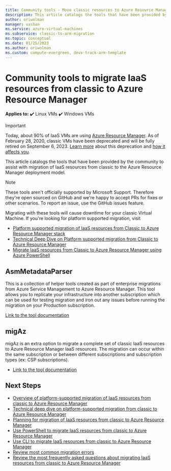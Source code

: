 ```yaml
---
title: Community tools - Move classic resources to Azure Resource Manager
description: This article catalogs the tools that have been provided by the community to help migrate IaaS resources from classic to the Azure Resource Manager deployment model.
author: oriwolman
manager: vashan
ms.service: azure-virtual-machines
ms.subservice: classic-to-arm-migration
ms.topic: conceptual
ms.date: 01/25/2023
ms.author: oriwolman
ms.custom: compute-evergreen, devx-track-arm-template
---
```


# Community tools to migrate IaaS resources from classic to Azure Resource Manager

**Applies to:** :heavy_check_mark: Linux VMs :heavy_check_mark: Windows VMs

> [!IMPORTANT]
> Today, about 90% of IaaS VMs are using [Azure Resource Manager](https://azure.microsoft.com/features/resource-manager/). As of February 28, 2020, classic VMs have been deprecated and will be fully retired on September 6, 2023. [Learn more]( https://aka.ms/classicvmretirement) about this deprecation and [how it affects you](../classic-vm-deprecation.md#how-does-this-affect-me).

This article catalogs the tools that have been provided by the community to assist with migration of IaaS resources from classic to the Azure Resource Manager deployment model.

> [!NOTE]
> These tools aren't officially supported by Microsoft Support. Therefore they're open sourced on GitHub and we're happy to accept PRs for fixes or other scenarios. To report an issue, use the GitHub issues feature.
> 
> Migrating with these tools will cause downtime for your classic Virtual Machine. If you're looking for platform supported migration, visit 
> 
>   * [Platform supported migration of IaaS resources from Classic to Azure Resource Manager stack](./migration-classic-resource-manager-overview.md)
>   * [Technical Deep Dive on Platform supported migration from Classic to Azure Resource Manager](./migration-classic-resource-manager-deep-dive.md)
>   * [Migrate IaaS resources from Classic to Azure Resource Manager using Azure PowerShell](./migration-classic-resource-manager-ps.md)
> 
> 

## AsmMetadataParser
This is a collection of helper tools created as part of enterprise migrations from Azure Service Management to Azure Resource Manager. This tool allows you to replicate your infrastructure into another subscription which can be used for testing migration and iron out any issues before running the migration on your Production subscription.

[Link to the tool documentation](https://github.com/Azure/classic-iaas-resourcemanager-migration/tree/master/AsmToArmMigrationApiToolset)

## migAz
migAz is an extra option to migrate a complete set of classic IaaS resources to Azure Resource Manager IaaS resources. The migration can occur within the same subscription or between different subscriptions and subscription types (ex: CSP subscriptions).

- [Link to the tool documentation](https://social.technet.microsoft.com/wiki/contents/articles/52069.azure-resources-migration-with-migaz-tool.aspx)

## Next Steps

* [Overview of platform-supported migration of IaaS resources from classic to Azure Resource Manager](./migration-classic-resource-manager-overview.md)
* [Technical deep dive on platform-supported migration from classic to Azure Resource Manager](./migration-classic-resource-manager-deep-dive.md)
* [Planning for migration of IaaS resources from classic to Azure Resource Manager](./migration-classic-resource-manager-plan.md)
* [Use PowerShell to migrate IaaS resources from classic to Azure Resource Manager](./migration-classic-resource-manager-ps.md)
* [Use CLI to migrate IaaS resources from classic to Azure Resource Manager](./migration-classic-resource-manager-cli.md)
* [Review most common migration errors](./migration-classic-resource-manager-errors.md)
* [Review the most frequently asked questions about migrating IaaS resources from classic to Azure Resource Manager](./migration-classic-resource-manager-faq.yml)
